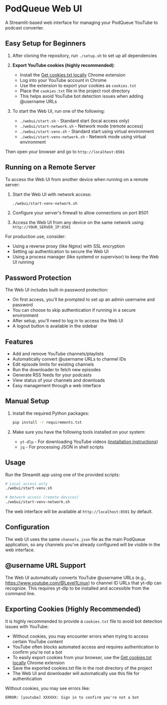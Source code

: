# PodQueue Web UI

A Streamlit-based web interface for managing your PodQueue YouTube to podcast converter.

## Easy Setup for Beginners

1. After cloning the repository, run `./setup.sh` to set up all dependencies

2. **Export YouTube cookies (highly recommended)**:
   *   Install the [Get cookies.txt locally](https://chromewebstore.google.com/detail/get-cookiestxt-locally/cclelndahbckbenkjhflpdbgdldlbecc) Chrome extension
   *   Log into your YouTube account in Chrome
   *   Use the extension to export your cookies as `cookies.txt`
   *   Place the `cookies.txt` file in the project root directory
   *   This helps avoid YouTube bot detection issues when adding @username URLs

3. To start the Web UI, run one of the following:
   - `./webui/start.sh` - Standard start (local access only)
   - `./webui/start-network.sh` - Network mode (remote access)
   - `./webui/start-venv.sh` - Standard start using virtual environment
   - `./webui/start-venv-network.sh` - Network mode using virtual environment

Then open your browser and go to `http://localhost:8501`

## Running on a Remote Server

To access the Web UI from another device when running on a remote server:

1. Start the Web UI with network access:
   ```bash
   ./webui/start-venv-network.sh
   ```

2. Configure your server's firewall to allow connections on port 8501

3. Access the Web UI from any device on the same network using:
   `http://YOUR_SERVER_IP:8501`

For production use, consider:
- Using a reverse proxy (like Nginx) with SSL encryption
- Setting up authentication to secure the Web UI
- Using a process manager (like systemd or supervisor) to keep the Web UI running

## Password Protection

The Web UI includes built-in password protection:
- On first access, you'll be prompted to set up an admin username and password
- You can choose to skip authentication if running in a secure environment
- After setup, you'll need to log in to access the Web UI
- A logout button is available in the sidebar

## Features

- Add and remove YouTube channels/playlists
- Automatically convert @username URLs to channel IDs
- Edit episode limits for existing channels
- Run the downloader to fetch new episodes
- Generate RSS feeds for your podcasts
- View status of your channels and downloads
- Easy management through a web interface

## Manual Setup

1. Install the required Python packages:
   ```bash
   pip install -r requirements.txt
   ```

2. Make sure you have the following tools installed on your system:
   - `yt-dlp` - For downloading YouTube videos ([installation instructions](https://github.com/yt-dlp/yt-dlp#installation))
   - `jq` - For processing JSON in shell scripts

## Usage

Run the Streamlit app using one of the provided scripts:
```bash
# Local access only
./webui/start-venv.sh

# Network access (remote devices)
./webui/start-venv-network.sh
```

The web interface will be available at `http://localhost:8501` by default.

## Configuration

The web UI uses the same `channels.json` file as the main PodQueue application, so any channels you've already configured will be visible in the web interface.

## @username URL Support

The Web UI automatically converts YouTube @username URLs (e.g., https://www.youtube.com/@Level1Linux) to channel ID URLs that yt-dlp can recognize. This requires yt-dlp to be installed and accessible from the command line.

## Exporting Cookies (Highly Recommended)

It is highly recommended to provide a `cookies.txt` file to avoid bot detection issues with YouTube:
- Without cookies, you may encounter errors when trying to access certain YouTube content
- YouTube often blocks automated access and requires authentication to confirm you're not a bot
- To easily export cookies from your browser, use the [Get cookies.txt locally](https://chromewebstore.google.com/detail/get-cookiestxt-locally/cclelndahbckbenkjhflpdbgdldlbecc) Chrome extension
- Save the exported cookies.txt file in the root directory of the project
- The Web UI and downloader will automatically use this file for authentication

Without cookies, you may see errors like:
```
ERROR: [youtube] XXXXXX: Sign in to confirm you're not a bot
```